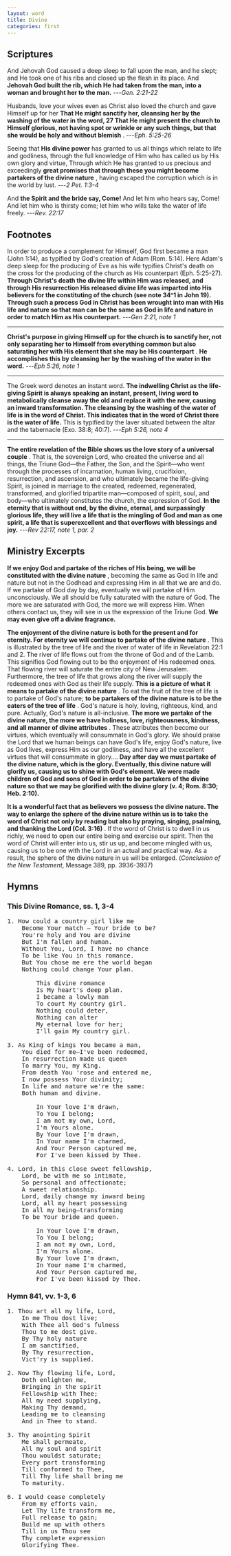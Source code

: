 ```yaml
---
layout: word
title: Divine
categories: first
---
```


## Scriptures

And Jehovah God caused a deep sleep to fall upon the man, and he slept; and He took one of his ribs and closed up the flesh in its place. And **Jehovah God built the rib, which He had taken from the man, into a woman and brought her to the man.**
---_Gen. 2:21-22_

Husbands, love your wives even as Christ also loved the church and gave Himself up for her **That He might sanctify her, cleansing her by the washing of the water in the word, 27 That He might present the church to Himself glorious, not having spot or wrinkle or any such things, but that she would be holy and without blemish** .
---_Eph. 5:25-26_

Seeing that **His divine power** has granted to us all things which relate to life and godliness, through the full knowledge of Him who has called us by His own glory and virtue, Through which He has granted to us precious and exceedingly **great promises that through these you might become partakers of the divine nature** , having escaped the corruption which is in the world by lust.
---_2 Pet. 1:3-4_

And **the Spirit and the bride say, Come!** And let him who hears say, Come! And let him who is thirsty come; let him who wills take the water of life freely.
---_Rev. 22:17_

## Footnotes

In order to produce a complement for Himself, God first became a man (John 1:14), as typified by God's creation of Adam (Rom. 5:14). Here Adam's deep sleep for the producing of Eve as his wife typifies Christ's death on the cross for the producing of the church as His counterpart (Eph. 5:25-27). **Through Christ's death the divine life within Him was released, and through His resurrection His released divine life was imparted into His believers for the constituting of the church (see note 34^1 in John 19). Through such a process God in Christ has been wrought into man with His life and nature so that man can be the same as God in life and nature in order to match Him as His counterpart.**
---_Gen 2:21, note 1_

---

**Christ's purpose in giving Himself up for the church is to sanctify her, not only separating her to Himself from everything common but also saturating her with His element that she may be His counterpart** . **He accomplishes this by cleansing her by the washing of the water in the word.**
---_Eph 5:26, note 1_

---

The Greek word denotes an instant word. **The indwelling Christ as the life-giving Spirit is always speaking an instant, present, living word to metabolically cleanse away the old and replace it with the new, causing an inward transformation. The cleansing by the washing of the water of life is in the word of Christ. This indicates that in the word of Christ there is the water of life.** This is typified by the laver situated between the altar and the tabernacle (Exo. 38:8; 40:7).
---_Eph 5:26, note 4_

---

**The entire revelation of the Bible shows us the love story of a universal couple** . That is, the sovereign Lord, who created the universe and all things, the Triune God—the Father, the Son, and the Spirit—who went through the processes of incarnation, human living, crucifixion, resurrection, and ascension, and who ultimately became the life-giving Spirit, is joined in marriage to the created, redeemed, regenerated, transformed, and glorified tripartite man—composed of spirit, soul, and body—who ultimately constitutes the church, the expression of God. **In the eternity that is without end, by the divine, eternal, and surpassingly glorious life, they will live a life that is the mingling of God and man as one spirit, a life that is superexcellent and that overflows with blessings and joy.**
---_Rev 22:17, note 1, par. 2_

## Ministry Excerpts

**If we enjoy God and partake of the riches of His being, we will be constituted with the divine nature** , becoming the same as God in life and nature but not in the Godhead and expressing Him in all that we are and do. If we partake of God day by day, eventually we will partake of Him unconsciously. We all should be fully saturated with the nature of God. The more we are saturated with God, the more we will express Him. When others contact us, they will see in us the expression of the Triune God. **We may even give off a divine fragrance.**

**The enjoyment of the divine nature is both for the present and for eternity. For eternity we will continue to partake of the divine nature** . This is illustrated by the tree of life and the river of water of life in Revelation 22:1 and 2. The river of life flows out from the throne of God and of the Lamb. This signifies God flowing out to be the enjoyment of His redeemed ones. That flowing river will saturate the entire city of New Jerusalem. Furthermore, the tree of life that grows along the river will supply the redeemed ones with God as their life supply. **This is a picture of what it means to partake of the divine nature** . To eat the fruit of the tree of life is to partake of God's nature; **to be partakers of the divine nature is to be the eaters of the tree of life** . God's nature is holy, loving, righteous, kind, and pure. Actually, God's nature is all-inclusive. **The more we partake of the divine nature, the more we have holiness, love, righteousness, kindness, and all manner of divine attributes** . These attributes then become our virtues, which eventually will consummate in God's glory. We should praise the Lord that we human beings can have God's life, enjoy God's nature, live as God lives, express Him as our godliness, and have all the excellent virtues that will consummate in glory…. **Day after day we must partake of the divine nature, which is the glory. Eventually, this divine nature will glorify us, causing us to shine with God's element. We were made children of God and sons of God in order to be partakers of the divine nature so that we may be glorified with the divine glory (v. 4; Rom. 8:30; Heb. 2:10).**

**It is a wonderful fact that as believers we possess the divine nature. The way to enlarge the sphere of the divine nature within us is to take the word of Christ not only by reading but also by praying, singing, psalming, and thanking the Lord (Col. 3:16)** . If the word of Christ is to dwell in us richly, we need to open our entire being and exercise our spirit. Then the word of Christ will enter into us, stir us up, and become mingled with us, causing us to be one with the Lord in an actual and practical way. As a result, the sphere of the divine nature in us will be enlarged.
(_Conclusion of the New Testament_, Message 389, pp. 3936-3937)

## Hymns

### This Divine Romance, ss. 1, 3-4
<pre>
1. How could a country girl like me
    Become Your match — Your bride to be?
    You're holy and You are divine
    But I'm fallen and human.
    Without You, Lord, I have no chance
    To be like You in this romance.
    But You chose me ere the world began
    Nothing could change Your plan.

        This divine romance
        Is My heart's deep plan.
        I became a lowly man
        To court My country girl.
        Nothing could deter,
        Nothing can alter
        My eternal love for her;
        I'll gain My country girl.
 
3. As King of kings You became a man,
    You died for me—I've been redeemed,
    In resurrection made us queen
    To marry You, my King.
    From death You 'rose and entered me,
    I now possess Your divinity;
    In life and nature we're the same:
    Both human and divine.
  
        In Your love I'm drawn,
        To You I belong;
        I am not my own, Lord,
        I'm Yours alone.
        By Your love I'm drawn,
        In Your name I'm charmed,
        And Your Person captured me,
        For I've been kissed by Thee.
  
4. Lord, in this close sweet fellowship,
    Lord, be with me so intimate,
    So personal and affectionate;
    A sweet relationship.
    Lord, daily change my inward being
    Lord, all my heart possessing
    In all my being—transforming
    To be Your bride and queen.

        In Your love I'm drawn,
        To You I belong;
        I am not my own, Lord,
        I'm Yours alone.
        By Your love I'm drawn,
        In Your name I'm charmed,
        And Your Person captured me,
        For I've been kissed by Thee.
</pre>
    
### Hymn 841, vv. 1-3, 6 

<pre>
1. Thou art all my life, Lord,
    In me Thou dost live;
    With Thee all God's fulness
    Thou to me dost give.
    By Thy holy nature
    I am sanctified,
    By Thy resurrection,
    Vict'ry is supplied.
    
2. Now Thy flowing life, Lord,
    Doth enlighten me,
    Bringing in the spirit
    Fellowship with Thee;
    All my need supplying,
    Making Thy demand,
    Leading me to cleansing
    And in Thee to stand.

3. Thy anointing Spirit
    Me shall permeate,
    All my soul and spirit
    Thou wouldst saturate;
    Every part transforming
    Till conformed to Thee,
    Till Thy life shall bring me
    To maturity.

6. I would cease completely
    From my efforts vain,
    Let Thy life transform me,
    Full release to gain;
    Build me up with others
    Till in us Thou see
    Thy complete expression
    Glorifying Thee.
</pre>

